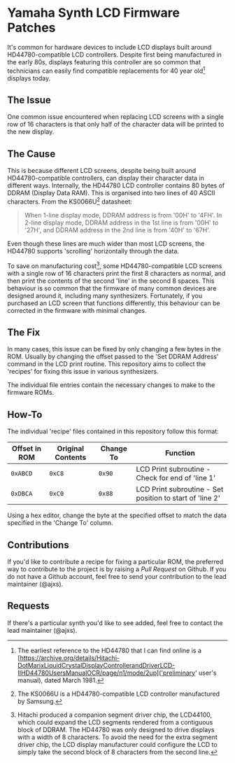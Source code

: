 # Yamaha Synth LCD Firmware Patches

It's common for hardware devices to include LCD displays built around HD44780-compatible LCD controllers. Despite first being manufactured in the early 80s, displays featuring this controller are so common that technicians can easily find compatible replacements for 40 year old[^1] displays today.

## The Issue

One common issue encountered when replacing LCD screens with a single row of 16 characters is that only half of the character data will be printed to the new display. 

## The Cause

This is because different LCD screens, despite being built around HD44780-compatible controllers, can display their character data in different ways. Internally, the HD44780 LCD controller contains 80 bytes of DDRAM (Display Data RAM). This is organised into two lines of 40 ASCII characters. From the KS0066U[^2] datasheet: 
> When 1-line display mode, DDRAM address is from '00H' to '4FH'.
> In 2-line display mode, DDRAM address in the 1st line is from '00H' to '27H', and DDRAM address in the 2nd line is from '40H' to '67H'.

Even though these lines are much wider than most LCD screens, the HD44780 supports 'scrolling' horizontally through the data.

To save on manufacturing cost[^3], some HD44780-compatible LCD screens with a single row of 16 characters print the first 8 characters as normal, and then print the contents of the second 'line' in the second 8 spaces. This behaviour is so common that the firmware of many common devices are designed around it, including many synthesizers. Fortunately, if you purchased an LCD screen that functions differently, this behaviour can be corrected in the firmware with minimal changes.

## The Fix

In many cases, this issue can be fixed by only changing a few bytes in the ROM. Usually by changing the offset passed to the 'Set DDRAM Address' command in the LCD print routine. This repository aims to collect the 'recipes' for fixing this issue in various synthesizers.

The individual file entries contain the necessary changes to make to the firmware ROMs.

## How-To

The individual 'recipe' files contained in this repository follow this format:

|Offset in ROM|Original Contents|Change To|Function|
|--|--|--|--|
|`0xABCD`|`0xC8`|`0x90`|LCD Print subroutine - Check for end of 'line 1'|
|`0xDBCA`|`0xC0`| `0x88` |LCD Print subroutine - Set position to start of 'line 2'|

Using a hex editor, change the byte at the specified offset to match the data specified in the 'Change To' column.

## Contributions

If you'd like to contribute a recipe for fixing a particular ROM, the preferred way to contribute to the project is by raising a *Pull Request* on Github. If you do not have a Github account, feel free to send your contribution to the lead maintainer (@ajxs).

## Requests

If there's a particular synth you'd like to see added, feel free to contact the lead maintainer (@ajxs).

[^1]: The earliest reference to the HD44780 that I can find online is a [https://archive.org/details/Hitachi-DotMarixLiquidCrystalDisplayControllerandDriverLCD-IIHD44780UsersManualOCR/page/n1/mode/2up]('preliminary' user's manual), dated March 1981.

[^2]: The KS0066U is a HD44780-compatible LCD controller manufactured by Samsung.

[^3]: Hitachi produced a companion segment driver chip, the LCD44100, which could expand the LCD segments rendered from a contiguous block of DDRAM. The HD44780 was only designed to drive displays with a width of 8 characters. To avoid the need for the extra segment driver chip, the LCD display manufacturer could configure the LCD to simply take the second block of 8 characters from the second line.
